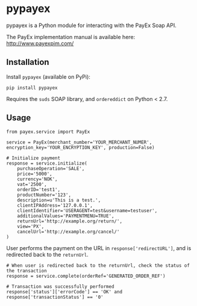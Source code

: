# pypayex

pypayex is a Python module for interacting with the PayEx Soap API.

The PayEx implementation manual is available here:
http://www.payexpim.com/

## Installation

Install `pypayex` (available on PyPi):

	pip install pypayex

Requires the `suds` SOAP library, and `ordereddict` on Python < 2.7.

## Usage

	from payex.service import PayEx
	
	service = PayEx(merchant_number='YOUR_MERCHANT_NUMER', encryption_key='YOUR_ENCRYPTION_KEY', production=False)
	
	# Initialize payment
	response = service.initialize(
		purchaseOperation='SALE',
		price='5000',
		currency='NOK',
		vat='2500',
		orderID='test1',
		productNumber='123',
		description=u'This is a test.',
		clientIPAddress='127.0.0.1',
		clientIdentifier='USERAGENT=test&username=testuser',
		additionalValues='PAYMENTMENU=TRUE',
		returnUrl='http://example.org/return/',
		view='PX',
		cancelUrl='http://example.org/cancel/'
	)

User performs the payment on the URL in `response['redirectURL']`, and is redirected back to the `returnUrl`.

	# When user is redirected back to the returnUrl, check the status of the transaction
	response = service.complete(orderRef='GENERATED_ORDER_REF')
	
	# Transaction was successfully performed
	response['status']['errorCode'] == 'OK' and response['transactionStatus'] == '0'

